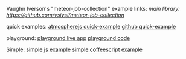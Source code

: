 Vaughn Iverson's "meteor-job-collection" example links:
*main library: https://github.com/vsivsi/meteor-job-collection*

quick examples:
[atmospherejs quick-example](https://atmospherejs.com/vsivsi/job-collection#user-content-quick-example)
[github quick-example](https://github.com/vsivsi/meteor-job-collection#user-content-quick-example)

playground:
[playground live app](https://jcplayground.meteorapp.com)
[playground code](https://github.com/vsivsi/meteor-job-collection-playground)

Simple:
[simple js example](https://github.com/lpgeiger/simplest_example_meteor_job_collection)
[simple coffeescript example](https://github.com/tankersleyj/simplest_example_meteor_job_collection_coffee_script)
